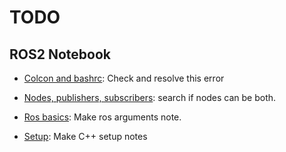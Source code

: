 # TODO
## ROS2 Notebook 
- [Colcon and bashrc](../ROS2%20Notebook/Colcon%20and%20bashrc.md): Check and resolve this error 

- [Nodes, publishers, subscribers](../ROS2%20Notebook/Nodes,%20publishers,%20subscribers.md): search if nodes can be both. 

- [Ros basics](../ROS2%20Notebook/Ros%20basics.md): Make ros arguments note. 

- [Setup](../ROS2%20Notebook/Setup.md): Make C++ setup notes 


<!-- inline-todo-plugin -->